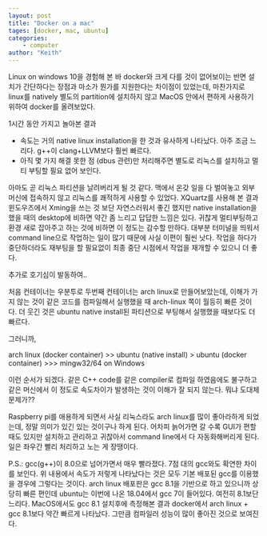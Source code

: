 ```yaml
---
layout: post
title: "Docker on a mac"
tages: [docker, mac, ubuntu]
categories:
    - computer
author: "Keith"
---
```


Linux on windows 10을 경험해 본 바 docker와 크게 다를 것이 없어보이는 반면 설치가 간단하다는 장점과 마소가 뭔가를 지원한다는 차이점이 있었는데, 마찬가지로 linux를 natively 별도의 partition에 설치하지 않고 MacOS 안에서 편하게 사용하기 위하여 docker를 올려보았다.

1시간 동안 가지고 놀아본 결과
- 속도는 거의 native linux installation을 한 것과 유사하게 나타났다. 아주 조금 느리다. g++이 clang+LLVM보다 훨씬 빠르다.
- 아직 몇 가지 해결 못한 점 (dbus 관련)만 처리해주면 별도로 리눅스를 설치하고 멀티 부팅할 필요 없어 보인다.

아마도 곧 리눅스 파티션을 날려버리게 될 것 같다. 맥에서 온갖 일을 다 벌여놓고 외부 머신에 접속하지 않고 리눅스를 쾌적하게 사용할 수 있었다. XQuartz를 사용해 본 결과 윈도우즈에서 Xming을 쓰는 것 보단 자연스러워서 좋긴 했지만 native installation을 했을 때의 desktop에 비하면 약간 좀 느리고 답답한 느낌은 있다. 귀찮게 멀티부팅하고 환경 새로 잡아주고 하는 것에 비하면 이 정도는 감수할 만하다. 대부분 터미널을 띄워서 command line으로 작업하는 일이 많기 때문에 사실 이편이 훨씬 낫다. 작업을 하다가 중단하더라도 재부팅을 할 필요없이 최종 중단 시점에서 작업을 재개할 수 있으니 더 좋다.

추가로 호기심이 발동하여..

처음 컨테이너는 우분투로 두번째 컨테이너는 arch linux로 만들어보았는데, 이해가 가지 않는 것이 같은 코드를 컴파일해서 실행했을 때 arch-linux 쪽이 월등히 빠른 것이다. 더 웃긴 것은 ubuntu native install된 파티션으로 부팅해서 실행했을 때보다도 더 빠르다.

그러니까, 

arch linux (docker container) >> ubuntu (native install) > ubuntu (docker container) >>> mingw32/64 on Windows

이런 순서가 되겠다. 같은 C++ code를 같은 compiler로 컴파일 하였음에도 불구하고 같은 머신에서 이 정도로 속도차이가 발생하는 것이 이해가 잘 되지 않는다. 뭐냐 도대체 문제가??

Raspberry pi를 애용하게 되면서 사실 리눅스라도 arch linux를 많이 좋아라하게 되었는데, 정말 의미가 있긴 있는 것이구나 하게 된다. 어차피 늙어가면 갈 수록 GUI가 편할 때도 있지만 설치하고 관리하고 귀찮아서 command line에서 다 자동화해버리게 된다. 일은 좌우간 빨리 처리하고 노는 게 장땡이다. 

P.S.: gcc(g++)이 8.0으로 넘어가면서 매우 빨라졌다. 7점 대의 gcc와도 확연한 차이를 보인다. 위 내용에서 속도가 저렇게 나타났다는 것은 모두 기본 배포된 gcc를 이용했을 경우에 그렇다는 것이다. arch linux 배포판은 gcc 8.1을 기반으로 하고 있으니까 상당히 빠른 편인데 ubuntu는 이번에 나온 18.04에서 gcc 7이 들어있다. 여전히 8.1보단 느리다. MacOS에서도 gcc 8.1 설치후에 측정해본 결과 docker에서 arch linux + gcc 8.1보다 약간 빠르게 나타났다. 그만큼 컴파일러 성능이 많이 좋아진 것으로 보여진다.
